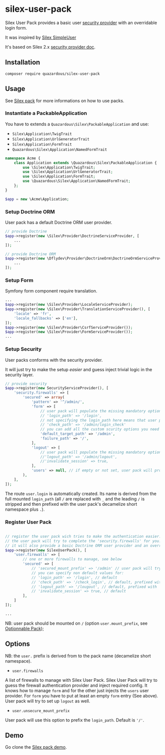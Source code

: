 # silex-user-pack
Silex User Pack provides a basic user [security provider](http://silex.sensiolabs.org/doc/providers/security.html) with an overridable login form.

It was inspired by [Silex SimpleUser](https://github.com/jasongrimes/silex-simpleuser)

It's based on Silex 2.x [security provider doc](https://github.com/silexphp/Silex/blob/master/doc/providers/security.rst).

## Installation

    composer require quazardous/silex-user-pack

## Usage

See [Silex pack](https://github.com/quazardous/silex-pack) for more informations on how to use packs.

### Instantiate a PackableApplication
You have to extends a `Quazardous\Silex\PackableApplication` and use:
- `Silex\Application\TwigTrait`
- `Silex\Application\UrlGeneratorTrait`
- `Silex\Application\FormTrait`
- `Quazardous\Silex\Application\NamedFormTrait`


```php
namespace Acme {
    class Application extends \Quazardous\Silex\PackableApplication {
        use \Silex\Application\TwigTrait;
        use \Silex\Application\UrlGeneratorTrait;
        use \Silex\Application\FormTrait;
        use \Quazardous\Silex\Application\NamedFormTrait;
    };
}

$app = new \Acme\Application;

```

### Setup Doctrine ORM

User pack has a default Doctrine ORM user provider.

```php
// provide Doctrine
$app->register(new \Silex\Provider\DoctrineServiceProvider, [
    ...
]);

// provide Doctrine ORM
$app->register(new \Dflydev\Provider\DoctrineOrm\DoctrineOrmServiceProviderDoctrineOrmServiceProvider, [
    ...
]);
```

### Setup Form

Symfony form component require translation.

```php
...
$app->register(new \Silex\Provider\LocaleServiceProvider);
$app->register(new \Silex\Provider\TranslationServiceProvider(), [
    'locale' => 'fr',
    'locale_fallbacks' => ['en'],
]);
$app->register(new \Silex\Provider\CsrfServiceProvider());
$app->register(new \Silex\Provider\FormServiceProvider());
...
```

### Setup Security

User packs conforms with the security provider.

It will just try to make the setup *easier* and guess inject trivial logic in the security layer.

```php
// provide security
$app->register(new SecurityServiceProvider(), [
    'security.firewalls' => [
        'secured' => array(
            'pattern' => '^/admin/',
            'form' => [
                // user pack will populate the missing mandatory options but you have to set the 'form' key.
                // 'login_path' => '/login',
                // not specifying the login_path here means that user pack has to provide the path and the controller
                // 'check_path' => '/admin/login_check'
                // you can add all the custom scurity options you need
                'default_target_path' => '/admin',
                'failure_path' => '/',
            ], 
            'logout' => [
                // user pack will populate the missing mandatory options but you have to set the 'logout' key.
                //'logout_path' => '/admin/logout',
                //'invalidate_session' => true,
            ], 
            'users' => null, // if empty or not set, user pack will provide it for you with the built in Doctrine implementation.
        ),
    ],
]);

```

The route `user.login` is automatically created. Its name is derived from the full mounted `login_path` (all `/` are replaced with `_` and the leading `/` is stripped and then prefixed with the user pack's decamelize short namespace plus `.`).


### Register User Pack

```php

// register the user pack wich tries to make the authentication easier...
// the user pack will try to complete the 'security.firewalls' for you.
// it will also provide a basic Doctrine ORM user provider and an overridable login form.
$app->register(new SilexUserPack(), [
    'user.firewalls' => [
        // one or more firewalls to manage, see below
        'secured' => [
            // 'secured_mount_prefix' => '/admin' // user pack will try to guess it from the 'pattern' key
            // you can specify non default values for:
            // 'login_path' => '/login', // default
            // 'check_path' => '/check_login', // default, prefixed with 'secured_mount_prefix'
            // 'logout_path' => '/lougout', // default, prefixed with 'secured_mount_prefix'
            // 'invalidate_session' => true, // default
        ],
    ]    
]);

...
```

NB: user pack should be mounted on `/` (option `user.mount_prefix`, see [Optionnable Pack](https://github.com/quazardous/silex-pack#optionnable-pack));

## Options
NB: the `user.` prefix is derived from to the pack name (decamelize short namespace).

- `user.firewalls`

A list of firewalls to manage with Silex User Pack. 
Silex User Pack will try to guess the firewall authentication provider and inject required config.
It knows how to manage `form` and for the other just injects the `users` user provider.
For `form` you have to put at least an empty `form` entry (See above). User pack will try to set up `logout` as well.

- `user.unsecure_mount_prefix`

User pack will use this option to prefix the `login_path`. Default is `'/'`.

## Demo
Go clone the [Silex pack demo](http://github.com/quazardous/silex-pack-demo).
